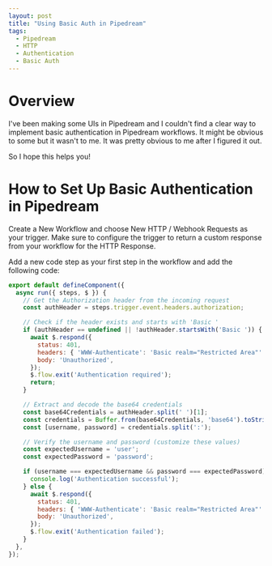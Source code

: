 ```yaml
---
layout: post
title: "Using Basic Auth in Pipedream"
tags:
  - Pipedream
  - HTTP
  - Authentication
  - Basic Auth
---
```


# Overview
I've been making some UIs in Pipedream and I couldn't find a clear way to implement basic authentication in Pipedream workflows.
It might be obvious to some but it wasn't to me. It was pretty obvious to me after I figured it out.

So I hope this helps you!

# How to Set Up Basic Authentication in Pipedream

Create a New Workflow and choose New HTTP / Webhook Requests as your trigger.
Make sure to configure the trigger to return a custom response from your workflow for the HTTP Response.

Add a new code step as your first step in the workflow and add the following code:

```javascript
export default defineComponent({
  async run({ steps, $ }) {
    // Get the Authorization header from the incoming request
    const authHeader = steps.trigger.event.headers.authorization;

    // Check if the header exists and starts with 'Basic '
    if (authHeader == undefined || !authHeader.startsWith('Basic ')) {
      await $.respond({
        status: 401,
        headers: { 'WWW-Authenticate': 'Basic realm="Restricted Area"' },
        body: 'Unauthorized',
      });
      $.flow.exit('Authentication required');
      return;
    }

    // Extract and decode the base64 credentials
    const base64Credentials = authHeader.split(' ')[1];
    const credentials = Buffer.from(base64Credentials, 'base64').toString('utf-8');
    const [username, password] = credentials.split(':');

    // Verify the username and password (customize these values)
    const expectedUsername = 'user';
    const expectedPassword = 'password';

    if (username === expectedUsername && password === expectedPassword) {
      console.log('Authentication successful');
    } else {
      await $.respond({
        status: 401,
        headers: { 'WWW-Authenticate': 'Basic realm="Restricted Area"' },
        body: 'Unauthorized',
      });
      $.flow.exit('Authentication failed');
    }
  },
});
```
